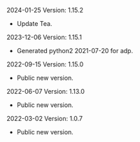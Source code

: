 2024-01-25 Version: 1.15.2
- Update Tea.

2023-12-06 Version: 1.15.1
- Generated python2 2021-07-20 for adp.

2022-09-15 Version: 1.15.0
- Public new version.

2022-06-07 Version: 1.13.0
- Public new version.

2022-03-02 Version: 1.0.7
- Public new version.

